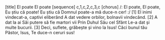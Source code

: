 [title] El poate El poate
[sequence] c,1,c,2,c,3,c
[chorus]
/: El poate, El poate, Eu știu că poate!
Eu știu că Domnul poate-a mă duce-n cer! :/
[1]
El inimi vindecat-a, captivi eliberând
A dat vedere orbilor, bolnavii vindecând.
[2]
A dat la ai Săi putere să fie martori vii
Prin Duhul Său cel Sfânt
Le-a dat și multe bucurii.
[3]
Deci, suflete, grăbește și vino la Isus!
Căci bunul tău Păstor, Isus,
Te duce-n ceruri sus!

